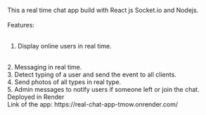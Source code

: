 This a real time chat app build with React js Socket.io and Nodejs.
<br />
<br />
Features:
<br />
<br />
1. Display online users in real time.
 <br />
2. Messaging in real time.
  <br />
3. Detect typing of a user and send the event to all clients.
 <br />
4. Send photos of all types in real type.
 <br />
5. Admin messages to notify users if someone left or join the chat.
 <br />
Deployed in Render
<br />
Link of the app: https://real-chat-app-tmow.onrender.com/
